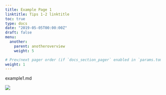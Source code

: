 ```yaml
---
title: Example Page 1
linktitle: Tips 1-2 linktitle
toc: true
type: docs
date: "2019-05-05T00:00:00Z"
draft: false
menu:
  another:
    parent: anotheroverview
    weight: 5

# Prev/next pager order (if `docs_section_pager` enabled in `params.toml`)
weight: 1
---
```


example1.md

![](../2019-06-26-08-26-06.png)